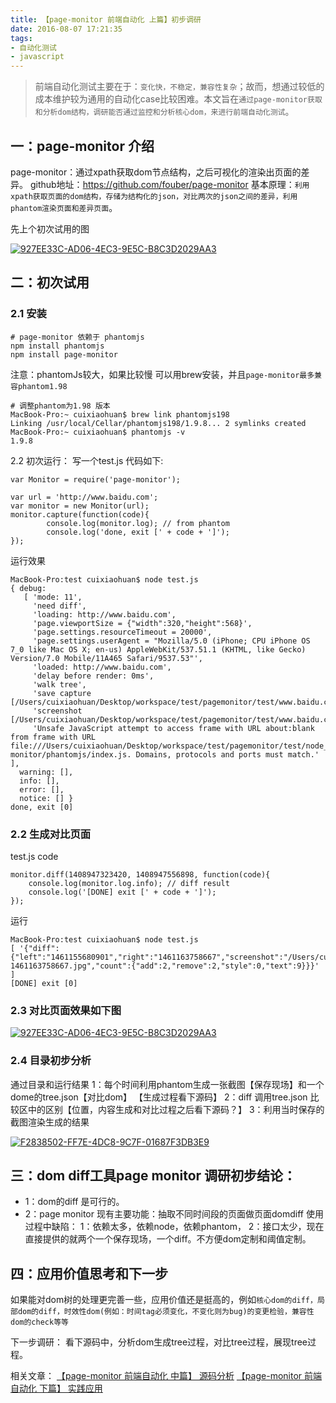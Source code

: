 ```yaml
---
title: 【page-monitor 前端自动化 上篇】初步调研  
date: 2016-08-07 17:21:35
tags: 
- 自动化测试
- javascript
---
```


> 前端自动化测试主要在于：`变化快，不稳定，兼容性复杂`；故而，想通过较低的成本维护较为通用的自动化case比较困难。本文旨在`通过page-monitor获取和分析dom结构，调研能否通过监控和分析核心dom，来进行前端自动化测试`。

## 一：page-monitor 介绍
page-monitor：通过xpath获取dom节点结构，之后可视化的渲染出页面的差异。
github地址：https://github.com/fouber/page-monitor
基本原理：`利用xpath获取页面的dom结构，存储为结构化的json，对比两次的json之间的差异，利用phantom渲染页面和差异页面`。

先上个初次试用的图

[![927EE33C-AD06-4EC3-9E5C-B8C3D2029AA3](http://cuihuan.net/wp-content/uploads/2016/08/927EE33C-AD06-4EC3-9E5C-B8C3D2029AA3-212x300.png)](http://cuihuan.net/wp-content/uploads/2016/08/927EE33C-AD06-4EC3-9E5C-B8C3D2029AA3.png)

## 二：初次试用
### 2.1 安装
```
# page-monitor 依赖于 phantomjs
npm install phantomjs
npm install page-monitor
```
注意：phantomJs较大，如果比较慢 可以用brew安装，并且`page-monitor最多兼容phantom1.98`
```
# 调整phantom为1.98 版本
MacBook-Pro:~ cuixiaohuan$ brew link phantomjs198
Linking /usr/local/Cellar/phantomjs198/1.9.8... 2 symlinks created
MacBook-Pro:~ cuixiaohuan$ phantomjs -v
1.9.8
```
2.2 初次运行：
写一个test.js 代码如下:
```
var Monitor = require('page-monitor');

var url = 'http://www.baidu.com';
var monitor = new Monitor(url);
monitor.capture(function(code){
        console.log(monitor.log); // from phantom
        console.log('done, exit [' + code + ']');
});
```
运行效果
```
MacBook-Pro:test cuixiaohuan$ node test.js
{ debug:
   [ 'mode: 11',
     'need diff',
     'loading: http://www.baidu.com',
     'page.viewportSize = {"width":320,"height":568}',
     'page.settings.resourceTimeout = 20000',
     'page.settings.userAgent = "Mozilla/5.0 (iPhone; CPU iPhone OS 7_0 like Mac OS X; en-us) AppleWebKit/537.51.1 (KHTML, like Gecko) Version/7.0 Mobile/11A465 Safari/9537.53"',
     'loaded: http://www.baidu.com',
     'delay before render: 0ms',
     'walk tree',
     'save capture [/Users/cuixiaohuan/Desktop/workspace/test/pagemonitor/test/www.baidu.com/Lw==/1461155680901]',
     'screenshot [/Users/cuixiaohuan/Desktop/workspace/test/pagemonitor/test/www.baidu.com/Lw==/1461155680901/screenshot.jpg]',
     'Unsafe JavaScript attempt to access frame with URL about:blank from frame with URL file:///Users/cuixiaohuan/Desktop/workspace/test/pagemonitor/test/node_modules/page-monitor/phantomjs/index.js. Domains, protocols and ports must match.' ],
  warning: [],
  info: [],
  error: [],
  notice: [] }
done, exit [0]
```
### 2.2 生成对比页面
 test.js code

```
monitor.diff(1408947323420, 1408947556898, function(code){
    console.log(monitor.log.info); // diff result
    console.log('[DONE] exit [' + code + ']');
});
```
运行
```
MacBook-Pro:test cuixiaohuan$ node test.js
[ '{"diff":{"left":"1461155680901","right":"1461163758667","screenshot":"/Users/cuixiaohuan/Desktop/workspace/test/pagemonitor/test/www.baidu.com/Lw==/diff/1461155680901-1461163758667.jpg","count":{"add":2,"remove":2,"style":0,"text":9}}}' ]
[DONE] exit [0]
```

### 2.3 对比页面效果如下图
[![927EE33C-AD06-4EC3-9E5C-B8C3D2029AA3](http://cuihuan.net/wp-content/uploads/2016/08/927EE33C-AD06-4EC3-9E5C-B8C3D2029AA3-212x300.png)](http://cuihuan.net/wp-content/uploads/2016/08/927EE33C-AD06-4EC3-9E5C-B8C3D2029AA3.png)

### 2.4 目录初步分析
通过目录和运行结果
1：每个时间利用phantom生成一张截图【保存现场】和一个dome的tree.json【对比dom】 【生成过程看下源码】
2：diff 调用tree.json 比较区中的区别【位置，内容生成和对比过程之后看下源码？】
3：利用当时保存的截图渲染生成的结果

[![F2838502-FF7E-4DC8-9C7F-01687F3DB3E9](http://cuihuan.net/wp-content/uploads/2016/08/F2838502-FF7E-4DC8-9C7F-01687F3DB3E9-300x151.png)](http://cuihuan.net/wp-content/uploads/2016/08/F2838502-FF7E-4DC8-9C7F-01687F3DB3E9.png)


## 三：dom diff工具page monitor 调研初步结论：

- 1：dom的diff 是可行的。
- 2：page monitor 现有主要功能：抽取不同时间段的页面做页面domdiff
使用过程中缺陷：
1：依赖太多，依赖node，依赖phantom，
2：接口太少，现在直接提供的就两个一个保存现场，一个diff。不方便dom定制和阈值定制。

## 四：应用价值思考和下一步
如果能对dom树的处理更完善一些，应用价值还是挺高的，例如`核心dom的diff，局部dom的diff，时效性dom(例如：时间tag必须变化，不变化则为bug)的变更检验，兼容性dom的check等等`

下一步调研：
看下源码中，分析dom生成tree过程，对比tree过程，展现tree过程。

相关文章：
[【page-monitor 前端自动化 中篇】 源码分析](http://cuihuan.net/?p=493)
[【page-monitor 前端自动化 下篇】 实践应用](http://cuihuan.net/?p=508)
